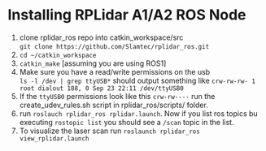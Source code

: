 # Installing RPLidar A1/A2 ROS Node

1. clone rplidar_ros repo into catkin_workspace/src <br> `git clone https://github.com/Slamtec/rplidar_ros.git`
2. `cd ~/catkin_workspace`
3. `catkin_make` [assuming you are using ROS1]
4. Make sure you have a read/write permissions on the usb <br> `ls -l /dev | grep ttyUSB*` should output something like `crw-rw-rw- 1 root dialout 188, 0 Sep 23 22:11 /dev/ttyUSB0`
5. If the `ttyUSB0` permissions look like this `crw-rw----` run the create_udev_rules.sh script in rplidar_ros/scripts/ folder. 
6. run `roslauch rplidar_ros rplidar.launch`. Now if you list ros topics bu executing `rostopic list` you should see a `/scan` topic in the list. 
7. To visualize the laser scan run `roslaunch rplidar_ros view_rplidar.launch`
